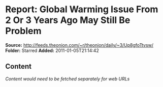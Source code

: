 # Report: Global Warming Issue From 2 Or 3 Years Ago May Still Be Problem

**Source:** http://feeds.theonion.com/~r/theonion/daily/~3/Up8gfoTtvsw/
**Folder:** Starred
**Added:** 2011-01-05T21:14:42




## Content
*Content would need to be fetched separately for web URLs*
